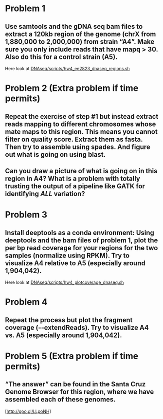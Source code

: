 # Problem 1
## Use samtools and the gDNA seq bam files to extract a 120kb region of the genome (chrX from 1,880,000 to 2,000,000) from strain “A4”. Make sure you only include reads that have mapq > 30.  Also do this for a control strain (A5).

Here look at [DNAseq/scripts/hw4_ee2823_dnaseq_regions.sh](https://github.com/barcenasmanuel/EE283/blob/main/DNAseq/scripts/hw4_ee283_dnaseq_regions.sh)

# Problem 2 **(Extra problem if time permits)**
## Repeat the exercise of step #1 but instead extract reads mapping to different chromosomes whose mate maps to this region.  This means you cannot filter on quality score.  Extract them as fasta.  Then try to assemble using spades.  And figure out what is going on using blast.

## Can you draw a picture of what is going on in this region in A4?  What is a problem with totally trusting the output of a pipeline like GATK for identifying *ALL* variation?

# Problem 3
## Install deeptools as a conda environment: Using deeptools and the bam files of problem 1, plot the per bp read coverage for your regions for the two samples (normalize using RPKM).  Try to visualize A4 relative to A5 (especially around 1,904,042).  

Here look at [DNAseq/scripts/hw4_plotcoverage_dnaseq.sh](https://github.com/barcenasmanuel/EE283/blob/main/DNAseq/scripts/hw4_plotcoverage_dnaseq.sh)

# Problem 4
## Repeat the process but plot the fragment coverage (--extendReads).  Try to visualize A4 vs. A5 (especially around 1,904,042).

# Problem 5 (Extra problem if time permits)
## “The answer” can be found in the Santa Cruz Genome Browser for this region, where we have assembled each of these genomes.

[http://goo.gl/LLpoNH]

